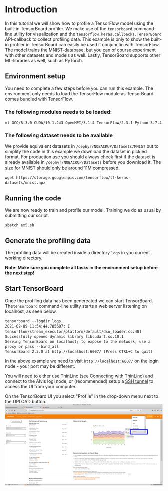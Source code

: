 # Introduction

In this tutorial we will show how to profile a TensorFlow model using the
built-in TensorBoard profiler.  We make use of the `tensorboard` command-line
utility for visualization and the `tensorflow.keras.callbacks.TensorBoard`
API-callback to collect profiling data. This example is only to show the built-in profiler
in TensorBoard can easily be used it conjunctin with TensorFlow. The model trains the
MNIST-database, but you can of course experiment with other datasets and models
as well. Lastly, TensorBoard supports other ML-libraries as well, such as PyTorch.

## Environment setup
You need to complete a few steps before you can run this example. The environment only
needs to load the TensorFlow module as TensorBoard comes bundled with TensorFlow.
### The following modules needs to be loaded:
```
ml GCC/8.3.0 CUDA/10.1.243 OpenMPI/3.1.4 TensorFlow/2.3.1-Python-3.7.4
```
### The following dataset needs to be available
We provide equivalent datasets in `/cephyr/NOBACKUP/Datasets/MNIST` but to
simplify the code in this example we download the dataset in pickled format.
For production use you should always check first if the dataset is already
available in `/cephyr/NOBACKUP/Datasets` before you download it. The size
for MNIST should only be around 11M compressed.
```
wget https://storage.googleapis.com/tensorflow/tf-keras-datasets/mnist.npz
```

## Running the code
We are now ready to train and profile our model. Training we do as usual by submitting our script.
```
sbatch ex5.sh
```

## Generate the profiling data
The profiling data will be created inside a directory `logs` in you current
working directory.

**Note: Make sure you complete all tasks in the environment setup before the next step!**

## Start TensorBoard
Once the profiling data has been genereated we can start TensorBoard.
The`tensorboard` command-line utility starts a web server listening on
localhost, as seen below. 
```
tensorboard --logdir logs
2021-02-09 11:54:44.785607: I tensorflow/stream_executor/platform/default/dso_loader.cc:48] Successfully opened dynamic library libcudart.so.10.1
Serving TensorBoard on localhost; to expose to the network, use a proxy or pass --bind_all
TensorBoard 2.3.0 at http://localhost:6007/ (Press CTRL+C to quit)
```
In the above example we need to visit `http://localhost:6007/` on the login
node - your port may be different.

You will need to either use ThinLinc (see [Connecting with ThinLinc](https://www.c3se.chalmers.se/documentation/remote_graphics/))
and connect to the Alvis logi node, or (recommended) setup a [SSH tunnel](https://www.c3se.chalmers.se/documentation/connecting/#use-ssh-to-access-services)
to access the UI from your computer.

On the TensorBoard UI you select "Profile" in the drop-down menu next to the UPLOAD button.
![TensorBoard Profile](tb_profile.png)
